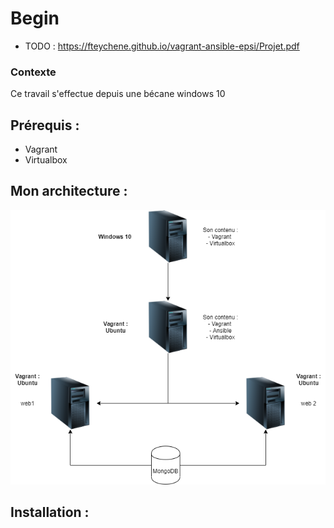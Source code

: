 # Begin

- TODO : https://fteychene.github.io/vagrant-ansible-epsi/Projet.pdf

### Contexte 

Ce travail s'effectue depuis une bécane windows 10 

## Prérequis :

- Vagrant 
- Virtualbox

## Mon architecture :

![Image of Architecture](https://github.com/alexandreludmer/replicationVm/blob/master/Untitled%20Diagram.png)

## Installation : 


